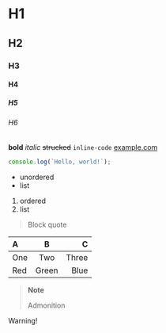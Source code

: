 # H1

## H2

### H3

#### H4

##### H5

###### H6

**bold** _italic_ ~~strucked~~ `inline-code` [example.com](https://example.com)

```js
console.log(`Hello, world!`);
```

- unordered
- list

1. ordered
2. list

> Block
> quote

| A   |   B   |     C |
| :-- | :---: | ----: |
| One |  Two  | Three |
| Red | Green |  Blue |

> **Note**
>
> Admonition

<div class="warning">
Warning!
</div>
